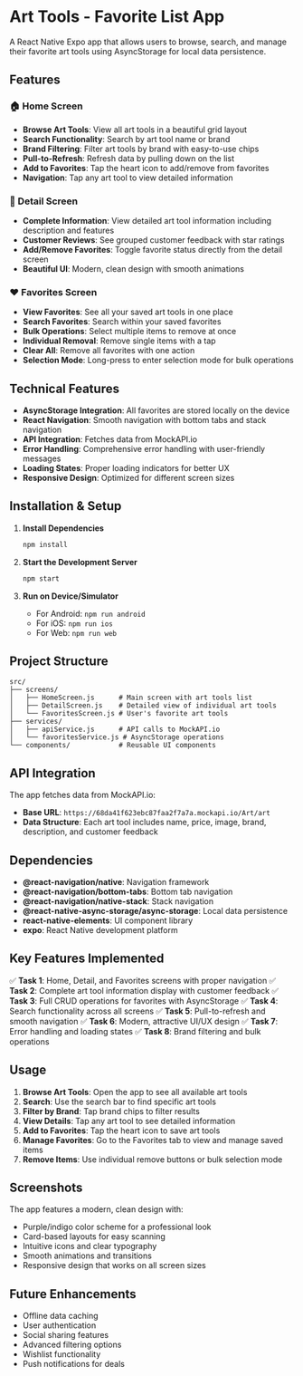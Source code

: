 # Art Tools - Favorite List App

A React Native Expo app that allows users to browse, search, and manage their favorite art tools using AsyncStorage for local data persistence.

## Features

### 🏠 Home Screen
- **Browse Art Tools**: View all art tools in a beautiful grid layout
- **Search Functionality**: Search by art tool name or brand
- **Brand Filtering**: Filter art tools by brand with easy-to-use chips
- **Pull-to-Refresh**: Refresh data by pulling down on the list
- **Add to Favorites**: Tap the heart icon to add/remove from favorites
- **Navigation**: Tap any art tool to view detailed information

### 📱 Detail Screen
- **Complete Information**: View detailed art tool information including description and features
- **Customer Reviews**: See grouped customer feedback with star ratings
- **Add/Remove Favorites**: Toggle favorite status directly from the detail screen
- **Beautiful UI**: Modern, clean design with smooth animations

### ❤️ Favorites Screen
- **View Favorites**: See all your saved art tools in one place
- **Search Favorites**: Search within your saved favorites
- **Bulk Operations**: Select multiple items to remove at once
- **Individual Removal**: Remove single items with a tap
- **Clear All**: Remove all favorites with one action
- **Selection Mode**: Long-press to enter selection mode for bulk operations

## Technical Features

- **AsyncStorage Integration**: All favorites are stored locally on the device
- **React Navigation**: Smooth navigation with bottom tabs and stack navigation
- **API Integration**: Fetches data from MockAPI.io
- **Error Handling**: Comprehensive error handling with user-friendly messages
- **Loading States**: Proper loading indicators for better UX
- **Responsive Design**: Optimized for different screen sizes

## Installation & Setup

1. **Install Dependencies**
   ```bash
   npm install
   ```

2. **Start the Development Server**
   ```bash
   npm start
   ```

3. **Run on Device/Simulator**
   - For Android: `npm run android`
   - For iOS: `npm run ios`
   - For Web: `npm run web`

## Project Structure

```
src/
├── screens/
│   ├── HomeScreen.js      # Main screen with art tools list
│   ├── DetailScreen.js    # Detailed view of individual art tools
│   └── FavoritesScreen.js # User's favorite art tools
├── services/
│   ├── apiService.js      # API calls to MockAPI.io
│   └── favoritesService.js # AsyncStorage operations
└── components/            # Reusable UI components
```

## API Integration

The app fetches data from MockAPI.io:
- **Base URL**: `https://68da41f623ebc87faa2f7a7a.mockapi.io/Art/art`
- **Data Structure**: Each art tool includes name, price, image, brand, description, and customer feedback

## Dependencies

- **@react-navigation/native**: Navigation framework
- **@react-navigation/bottom-tabs**: Bottom tab navigation
- **@react-navigation/native-stack**: Stack navigation
- **@react-native-async-storage/async-storage**: Local data persistence
- **react-native-elements**: UI component library
- **expo**: React Native development platform

## Key Features Implemented

✅ **Task 1**: Home, Detail, and Favorites screens with proper navigation
✅ **Task 2**: Complete art tool information display with customer feedback
✅ **Task 3**: Full CRUD operations for favorites with AsyncStorage
✅ **Task 4**: Search functionality across all screens
✅ **Task 5**: Pull-to-refresh and smooth navigation
✅ **Task 6**: Modern, attractive UI/UX design
✅ **Task 7**: Error handling and loading states
✅ **Task 8**: Brand filtering and bulk operations

## Usage

1. **Browse Art Tools**: Open the app to see all available art tools
2. **Search**: Use the search bar to find specific art tools
3. **Filter by Brand**: Tap brand chips to filter results
4. **View Details**: Tap any art tool to see detailed information
5. **Add to Favorites**: Tap the heart icon to save art tools
6. **Manage Favorites**: Go to the Favorites tab to view and manage saved items
7. **Remove Items**: Use individual remove buttons or bulk selection mode

## Screenshots

The app features a modern, clean design with:
- Purple/indigo color scheme for a professional look
- Card-based layouts for easy scanning
- Intuitive icons and clear typography
- Smooth animations and transitions
- Responsive design that works on all screen sizes

## Future Enhancements

- Offline data caching
- User authentication
- Social sharing features
- Advanced filtering options
- Wishlist functionality
- Push notifications for deals

